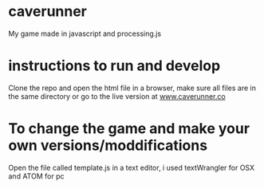 # caverunner
My game made in javascript and processing.js

# instructions to run and develop
Clone the repo and open the html file in a browser, make sure all files are in the same directory
or go to the live version at www.caverunner.co

# To change the game and make your own versions/moddifications
Open the file called template.js in a text editor, i used textWrangler for OSX and ATOM for pc
